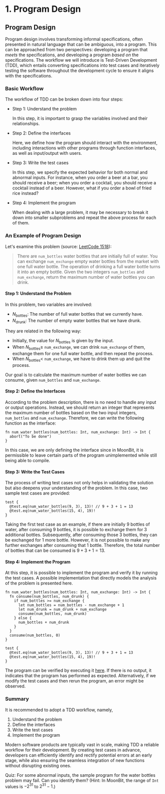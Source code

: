 # 1. Program Design

## Program Design

Program design involves transforming informal specifications, often presented in natural language that can be ambiguous, into a program. This can be approached from two perspectives: developing a program that _meets_ the specifications, and developing a program _based on_ the specifications. The workflow we will introduce is Test-Driven Development (TDD), which entails converting specifications into test cases and iteratively testing the software throughout the development cycle to ensure it aligns with the specifications.

### Basic Workflow

The workflow of TDD can be broken down into four steps:

- Step 1: Understand the problem

  In this step, it is important to grasp the variables involved and their relationships.

- Step 2: Define the interfaces

  Here, we define how the program should interact with the environment, including interactions with other programs through function interfaces, as well as input/output with users.

- Step 3: Write the test cases

  In this step, we specify the expected behavior for both normal and abnormal inputs. For instance, when you order a beer at a bar, you should receive a beer; when you order a cocktail, you should receive a cocktail instead of a beer. However, what if you order a bowl of fried rice instead?

- Step 4: Implement the program

  When dealing with a large problem, it may be necessary to break it down into smaller subproblems and repeat the above process for each of them.

### An Example of Program Design

Let's examine this problem (source: [LeetCode 1518](https://leetcode.com/problems/water-bottles/description/)):

> There are `num_bottles` water bottles that are initially full of water. You can exchange `num_exchange` empty water bottles from the market with one full water bottle.
> The operation of drinking a full water bottle turns it into an empty bottle.
> Given the two integers `num_bottles` and `num_exchange`, return the maximum number of water bottles you can drink.

#### Step 1: Understand the Problem

In this problem, two variables are involved:

- $N_\mathrm{bottles}$: The number of full water bottles that we currently have.
- $N_\mathrm{drunk}$: The number of empty water bottles that we have drunk.

They are related in the following way:

- Initially, the value for $N_\mathrm{bottles}$ is given by the input.
- When $N_\mathrm{bottles} \ge$ `num_exchange`, we can drink `num_exchange` of them, exchange them for one full water bottle, and then repeat the process.
- When $N_\mathrm{bottles} <$ `num_exchange`, we have to drink them up and quit the process.

Our goal is to calculate the maximum number of water bottles we can consume, given `num_bottles` and `num_exchange`.

#### Step 2: Define the Interfaces

According to the problem description, there is no need to handle any input or output operations. Instead, we should return an integer that represents the maximum number of bottles based on the two input integers, `num_bottles` and `num_exchange`. Therefore, we can write the following function as the interface:

```moonbit expr
fn num_water_bottles(num_bottles: Int, num_exchange: Int) -> Int {
  abort("To be done")
}
```

In this case, we are only defining the interface since in MoonBit, it is permissible to leave certain parts of the program unimplemented while still being able to compile.

#### Step 3: Write the Test Cases

The process of writing test cases not only helps in validating the solution but also deepens your understanding of the problem. In this case, two sample test cases are provided:

```moonbit
test {
  @test.eq(num_water_bottles(9, 3), 13)! // 9 + 3 + 1 = 13
  @test.eq(num_water_bottles(15, 4), 19)!
}
```

Taking the first test case as an example, if there are initially $9$ bottles of water, after consuming $9$ bottles, it is possible to exchange them for $3$ additional bottles. Subsequently, after consuming those $3$ bottles, they can be exchanged for $1$ more bottle. However, it is not possible to make any further exchanges after consuming that $1$ bottle. Therefore, the total number of bottles that can be consumed is $9 + 3 + 1 = 13$.

#### Step 4: Implement the Program

At this step, it is possible to implement the program and verify it by running the test cases. A possible implementation that directly models the analysis of the problem is presented here.

```moonbit
fn num_water_bottles(num_bottles: Int, num_exchange: Int) -> Int {
  fn consume(num_bottles, num_drunk) {
    if num_bottles >= num_exchange {
      let num_bottles = num_bottles - num_exchange + 1
      let num_drunk = num_drunk + num_exchange
      consume(num_bottles, num_drunk)
    } else {
      num_bottles + num_drunk
    }
  }
  consume(num_bottles, 0)
}

test {
  @test.eq(num_water_bottles(9, 3), 13)! // 9 + 3 + 1 = 13
  @test.eq(num_water_bottles(15, 4), 19)!
}
```

The program can be verified by executing it [here](https://try.moonbitlang.com/#f9b7f68d). If there is no output, it indicates that the program has performed as expected. Alternatively, if we modify the test cases and then rerun the program, an error might be observed.

### Summary

It is recommended to adopt a TDD workflow, namely,

1. Understand the problem
2. Define the interfaces
3. Write the test cases
4. Implement the program

Modern software products are typically vast in scale, making TDD a reliable workflow for their development. By creating test cases in advance, developers can efficiently identify and rectify potential errors at an early stage, while also ensuring the seamless integration of new functions without disrupting existing ones.

Quiz: For some abnormal inputs, the sample program for the water bottles problem may fail. Can you identify them? (Hint: In MoonBit, the range of `Int` values is $-2^{31}$ to $2^{31} - 1$.)